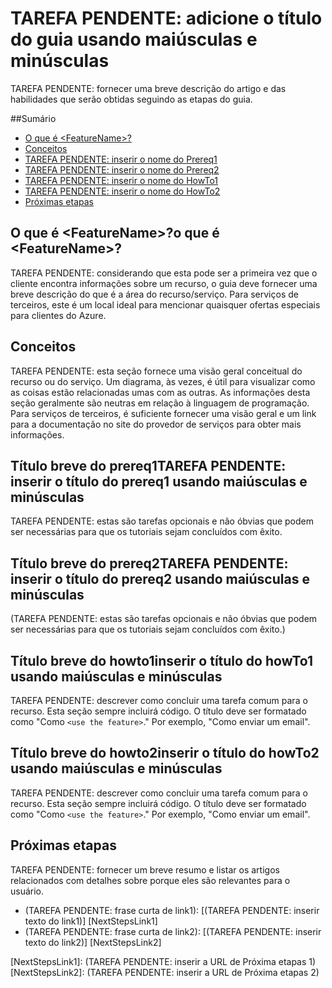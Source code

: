 <properties linkid="manage-services-hdinsight-avoid-WASB-throttling" urlDisplayName="Administração do HDInsight" pageTitle="Evitar limitação do WASB | Azure" metaKeywords="hdinsight, administração do hdinsight , administração do hdinsight do azure" description="Saiba como evitar limitação com o serviço de Armazenamento de Blob do Azure."  services="HDInsight" umbracoNaviHide="0" disqusComments="1" editor="cgronlun" manager="paulettm" title="TAREFA PENDENTE: Adicionar título do guia usando maiúsculas e minúsculas" authors="" />

# TAREFA PENDENTE: adicione o título do guia usando maiúsculas e minúsculas

TAREFA PENDENTE: fornecer uma breve descrição do artigo e das habilidades que serão obtidas seguindo as etapas do guia.

##Sumário

* [O que é &lt;FeatureName&gt;?](#whatis)
* [Conceitos](#Concepts)
* [TAREFA PENDENTE: inserir o nome do Prereq1](#PreReq1)
* [TAREFA PENDENTE: inserir o nome do Prereq2](#PreReq2)
* [TAREFA PENDENTE: inserir o nome do HowTo1](#HowTo1)
* [TAREFA PENDENTE: inserir o nome do HowTo2](#HowTo2)
* [Próximas etapas](#NextSteps)

<a id="whatis"></a>
<h2><span>O que é &lt;FeatureName&gt;?</span>o que é &lt;FeatureName&gt;?</h2>

TAREFA PENDENTE: considerando que esta pode ser a primeira vez que o cliente encontra informações sobre um recurso, o guia deve fornecer uma breve descrição do que é a área do recurso/serviço.  Para serviços de terceiros, este é um local ideal para mencionar quaisquer ofertas especiais para clientes do Azure.

<a id="concepts"></a>
<h2>Conceitos</h2>

TAREFA PENDENTE: esta seção fornece uma visão geral conceitual do recurso ou do serviço.  Um diagrama, às vezes, é útil para visualizar como as coisas estão relacionadas umas com as outras.  As informações desta seção geralmente são neutras em relação à linguagem de programação.  Para serviços de terceiros, é suficiente fornecer uma visão geral e um link para a documentação no site do provedor de serviços para obter mais informações.

<a id="prereq1"></a>
<h2><span class="short-header">Título breve do prereq1</span>TAREFA PENDENTE: inserir o título do prereq1 usando maiúsculas e minúsculas</h2>

TAREFA PENDENTE: estas são tarefas opcionais e não óbvias que podem ser necessárias para que os tutoriais sejam concluídos com êxito.

<a id="prereq"></a>
<h2><span class="short-header">Título breve do prereq2</span>TAREFA PENDENTE: inserir o título do prereq2 usando maiúsculas e minúsculas</h2>

(TAREFA PENDENTE: estas são tarefas opcionais e não óbvias que podem ser necessárias para que os tutoriais sejam concluídos com êxito.)

<a id="howto1"></a>
<h2><span class="short-header">Título breve do howto1</span>inserir o título do howTo1 usando maiúsculas e minúsculas</h2>

TAREFA PENDENTE: descrever como concluir uma tarefa comum para o recurso. Esta seção sempre incluirá código. O título deve ser formatado como "Como `<use the feature>`."  Por exemplo, "Como enviar um email". 

<a id="howto2"></a>
<h2><span class="short-header">Título breve do howto2</span>inserir o título do howTo2 usando maiúsculas e minúsculas</h2>


TAREFA PENDENTE: descrever como concluir uma tarefa comum para o recurso. Esta seção sempre incluirá código. O título deve ser formatado como "Como `<use the feature>`."  Por exemplo, "Como enviar um email". 

<a id="nextsteps"></a>
<h2>Próximas etapas</h2>

TAREFA PENDENTE: fornecer um breve resumo e listar os artigos relacionados com detalhes sobre porque eles são relevantes para o usuário.

* (TAREFA PENDENTE: frase curta de link1): [(TAREFA PENDENTE: inserir texto do link1)] [NextStepsLink1]
* (TAREFA PENDENTE: frase curta de link2): [(TAREFA PENDENTE: inserir texto do link2)] [NextStepsLink2]

[NextStepsLink1]: (TAREFA PENDENTE: inserir a URL de Próxima etapas 1)
[NextStepsLink2]: (TAREFA PENDENTE: inserir a URL de Próxima etapas 2)




